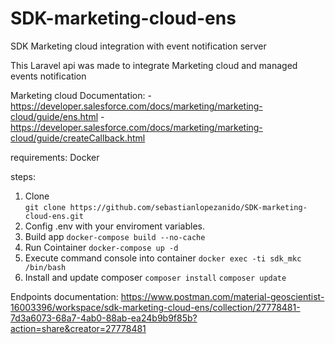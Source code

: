 # SDK-marketing-cloud-ens
SDK Marketing cloud integration with event notification server


This Laravel api was made to integrate Marketing cloud and managed events notification 

Marketing cloud Documentation:
-https://developer.salesforce.com/docs/marketing/marketing-cloud/guide/ens.html
-https://developer.salesforce.com/docs/marketing/marketing-cloud/guide/createCallback.html

requirements: Docker
 
steps:
1. Clone  
`git clone https://github.com/sebastianlopezanido/SDK-marketing-cloud-ens.git`
2. Config .env with your enviroment variables.
3. Build app
`docker-compose build --no-cache`
4. Run Cointainer
`docker-compose up -d` 
5. Execute command console into container
`docker exec -ti sdk_mkc /bin/bash`
6. Install and update composer
`composer install`
`composer update`


Endpoints documentation: 
https://www.postman.com/material-geoscientist-16003396/workspace/sdk-marketing-cloud-ens/collection/27778481-7d3a6073-68a7-4ab0-88ab-ea24b9b9f85b?action=share&creator=27778481

